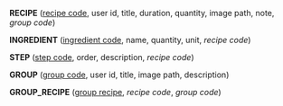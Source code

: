 **RECIPE** (<ins>recipe code</ins>, user id, title, duration, quantity, image path, note, _group code_)  

**INGREDIENT** (<ins>ingredient code</ins>, name, quantity, unit, _recipe code_) 

**STEP** (<ins>step code</ins>, order, description, _recipe code_)  

**GROUP** (<ins>group code</ins>, user id, title, image path, description)

**GROUP_RECIPE** (<ins>group recipe</ins>, _recipe code_, _group code_)